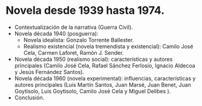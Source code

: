 # Novela desde 1939 hasta 1974. 
 
- Contextualización de la narrativa (Guerra Civil). 
- Novela década 1940 (posguerra): 
	* Novela idealista: Gonzalo Torrente Ballester. 
	* Realismo existencial (novela tremendista y existencial): Camilo José Cela, Carmen Laforet, Ramón J. Sender. 
- Novela década 1950 (realismo social): características y autores principales (Camilo 
José Cela, Rafael Sánchez Ferlosio, Ignacio Aldecoa y Jesús Fernández Santos). 
- Novela década 1960 (novela experimental): influencias, características y autores 
principales (Luis Martín Santos, Juan Marsé, Juan Benet, Juan Goytisolo, Luis 
Goytisolo, Camilo José Cela y Miguel Delibes ). 
- Conclusión.